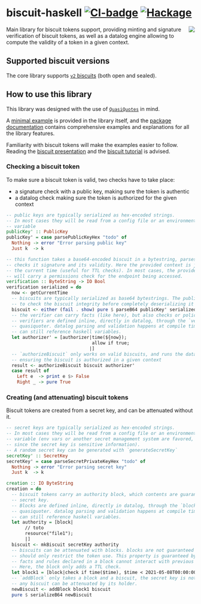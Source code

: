 # biscuit-haskell [![CI-badge][CI-badge]][CI-url] [![Hackage][hackage]][hackage-url]

<img src="https://raw.githubusercontent.com/divarvel/biscuit-haskell/main/assets/biscuit-logo.png" align=right>

Main library for biscuit tokens support, providing minting and signature verification of biscuit tokens, as well as a datalog engine allowing to compute the validity of a token in a given context.

## Supported biscuit versions

The core library supports [`v2` biscuits][v2spec] (both open and sealed).

## How to use this library

This library was designed with the use of [`QuasiQuotes`][quasiquotes] in mind.

A [minimal example][biscuitexample] is provided in the library itself, and the [package documentation][packagedoc] contains comprehensive examples and explanations for all the library features.

Familiarity with biscuit tokens will make the examples easier to follow.
Reading the [biscuit presentation][biscuit] and the [biscuit tutorial][biscuittutorial] is advised.

### Checking a biscuit token

To make sure a biscuit token is valid, two checks have to take place:

- a signature check with a public key, making sure the token is authentic
- a datalog check making sure the token is authorized for the given context

```haskell
-- public keys are typically serialized as hex-encoded strings.
-- In most cases they will be read from a config file or an environment
-- variable
publicKey' :: PublicKey
publicKey' = case parsePublicKeyHex "todo" of
  Nothing -> error "Error parsing public key"
  Just k  -> k

-- this function takes a base64-encoded biscuit in a bytestring, parses it,
-- checks it signature and its validity. Here the provided context is just
-- the current time (useful for TTL checks). In most cases, the provided context
-- will carry a permissions check for the endpoint being accessed.
verification :: ByteString -> IO Bool
verification serialized = do
  now <- getCurrentTime
  -- biscuits are typically serialized as base64 bytestrings. The publicKey is needed
  -- to check the biscuit integrity before completely deserializing it
  biscuit <- either (fail . show) pure $ parseB64 publicKey' serialized
  -- the verifier can carry facts (like here), but also checks or policies.
  -- verifiers are defined inline, directly in datalog, through the `verifier`
  -- quasiquoter. datalog parsing and validation happens at compile time, but
  -- can still reference haskell variables.
  let authorizer' = [authorizer|time(${now});
                                allow if true;
                               |]
  -- `authorizeBiscuit` only works on valid biscuits, and runs the datalog verifications
  -- ensuring the biscuit is authorized in a given context
  result <- authorizeBiscuit biscuit authorizer'
  case result of
    Left e  -> print e $> False
    Right _ -> pure True
```

### Creating (and attenuating) biscuit tokens

Biscuit tokens are created from a secret key, and can be attenuated without it.

```haskell
-- secret keys are typically serialized as hex-encoded strings.
-- In most cases they will be read from a config file or an environment
-- variable (env vars or another secret management system are favored,
-- since the secret key is sensitive information).
-- A random secret key can be generated with `generateSecretKey`
secretKey' :: SecretKey
secretKey' = case parseSecretPrivateKeyHex "todo" of
  Nothing -> error "Error parsing secret key"
  Just k  -> k

creation :: IO ByteString
creation = do
  -- biscuit tokens carry an authority block, which contents are guaranteed by the
  -- secret key.
  -- Blocks are defined inline, directly in datalog, through the `block`
  -- quasiquoter. datalog parsing and validation happens at compile time, but
  -- can still reference haskell variables.
  let authority = [block|
       // toto
       resource("file1");
       |]
  biscuit <- mkBiscuit secretKey authority
  -- biscuits can be attenuated with blocks. blocks are not guaranteed by the secret key and
  -- should only restrict the token use. This property is guaranteed by the datalog evaluation:
  -- facts and rules declared in a block cannot interact with previous blocks.
  -- Here, the block only adds a TTL check.
  let block1 = [block|check if time($time), $time < 2021-05-08T00:00:00Z;|]
  -- `addBlock` only takes a block and a biscuit, the secret key is not needed:
  -- any biscuit can be attenuated by its holder.
  newBiscuit <- addBlock block1 biscuit
  pure $ serializeB64 newBiscuit
```

[CI-badge]: https://img.shields.io/github/workflow/status/Divarvel/biscuit-haskell/CI?style=flat-square
[CI-url]: https://github.com/Divarvel/biscuit-haskell/actions
[Hackage]: https://img.shields.io/hackage/v/biscuit-haskell?color=purple&style=flat-square
[hackage-url]: https://hackage.haskell.org/package/biscuit-haskell
[gcouprie]: https://github.com/geal
[biscuit]: https://www.clever-cloud.com/blog/engineering/2021/04/12/introduction-to-biscuit/
[biscuittutorial]: https://www.clever-cloud.com/blog/engineering/2021/04/15/biscuit-tutorial/
[v2spec]: https://github.com/CleverCloud/biscuit/blob/2.0/SPECIFICATIONS.md
[quasiquotes]: https://wiki.haskell.org/Quasiquotation
[biscuitexample]: https://github.com/divarvel/biscuit-haskell/blob/main/biscuit/src/Auth/Biscuit/Example.hs
[packagedoc]: https://hackage.haskell.org/package/biscuit-haskell-0.1.0.0/docs/Auth-Biscuit.html
